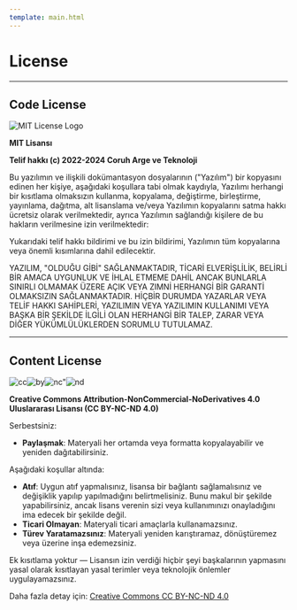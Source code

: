 ```yaml
---
template: main.html
---
```


# License

---

## Code License

![MIT License Logo](https://upload.wikimedia.org/wikipedia/commons/0/0c/MIT_logo.svg)

**MIT Lisansı**

**Telif hakkı (c) 2022-2024 Coruh Arge ve Teknoloji**

Bu yazılımın ve ilişkili dokümantasyon dosyalarının ("Yazılım") bir kopyasını edinen her kişiye, aşağıdaki koşullara tabi olmak kaydıyla, Yazılımı herhangi bir kısıtlama olmaksızın kullanma, kopyalama, değiştirme, birleştirme, yayınlama, dağıtma, alt lisanslama ve/veya Yazılımın kopyalarını satma hakkı ücretsiz olarak verilmektedir, ayrıca Yazılımın sağlandığı kişilere de bu hakların verilmesine izin verilmektedir:

Yukarıdaki telif hakkı bildirimi ve bu izin bildirimi, Yazılımın tüm kopyalarına veya önemli kısımlarına dahil edilecektir.

YAZILIM, "OLDUĞU GİBİ" SAĞLANMAKTADIR, TİCARİ ELVERİŞLİLİK, BELİRLİ BİR AMACA UYGUNLUK VE İHLAL ETMEME DAHİL ANCAK BUNLARLA SINIRLI OLMAMAK ÜZERE AÇIK VEYA ZIMNİ HERHANGİ BİR GARANTİ OLMAKSIZIN SAĞLANMAKTADIR. HİÇBİR DURUMDA YAZARLAR VEYA TELİF HAKKI SAHİPLERİ, YAZILIMIN VEYA YAZILIMIN KULLANIMI VEYA BAŞKA BİR ŞEKİLDE İLGİLİ OLAN HERHANGİ BİR TALEP, ZARAR VEYA DİĞER YÜKÜMLÜLÜKLERDEN SORUMLU TUTULAMAZ.

---

## Content License

![cc](https://mirrors.creativecommons.org/presskit/icons/cc.png)![by](https://mirrors.creativecommons.org/presskit/icons/by.png)![nc"](https://mirrors.creativecommons.org/presskit/icons/nc.png)![nd](https://mirrors.creativecommons.org/presskit/icons/nd.png)

**Creative Commons Attribution-NonCommercial-NoDerivatives 4.0 Uluslararası Lisansı (CC BY-NC-ND 4.0)**

Serbestsiniz:

- **Paylaşmak**: Materyali her ortamda veya formatta kopyalayabilir ve yeniden dağıtabilirsiniz.

Aşağıdaki koşullar altında:

- **Atıf**: Uygun atıf yapmalısınız, lisansa bir bağlantı sağlamalısınız ve değişiklik yapılıp yapılmadığını belirtmelisiniz. Bunu makul bir şekilde yapabilirsiniz, ancak lisans verenin sizi veya kullanımınızı onayladığını ima edecek bir şekilde değil.
- **Ticari Olmayan**: Materyali ticari amaçlarla kullanamazsınız.
- **Türev Yaratamazsınız**: Materyali yeniden karıştıramaz, dönüştüremez veya üzerine inşa edemezsiniz.

Ek kısıtlama yoktur — Lisansın izin verdiği hiçbir şeyi başkalarının yapmasını yasal olarak kısıtlayan yasal terimler veya teknolojik önlemler uygulayamazsınız.

Daha fazla detay için: [Creative Commons CC BY-NC-ND 4.0](https://creativecommons.org/licenses/by-nc-nd/4.0/deed.tr)
